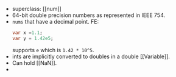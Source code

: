 - superclass: [[num]]
- 64-bit double precision numbers as represented in IEEE 754.
- `nums` that have a decimal point.
  FE:
  ```dart
  var x =1.1;
  var y = 1.42e5;
  ```
  supports `e` which is `1.42 * 10^5`.
- ints are implicitly converted to doubles in a double [[Variable]].
- Can hold [[NaN]].
-